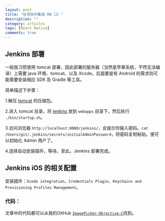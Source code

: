 ```yaml
---
layout: post
title: "在项目中集成 RN（2）"
description: ""
category: articles
tags: [React Native]
comments: true
---
```



## Jenkins 部署

一般我习惯使用 tomcat 部署，因此部署的服务器（当然是苹果系统，不然无法编译）上需要 java 环境、tomcat、以及 Xcode。后面要是有 Android 的需求则可能需要安装相应 SDK 及 Gradle 等工具。

简单描述下步骤：

1.解压 [tomcat](http://mirrors.tuna.tsinghua.edu.cn/apache/tomcat/tomcat-9/v9.0.0.M15/bin/apache-tomcat-9.0.0.M15.tar.gz) 的压缩包。

2.进入 tomcat 目录，将 [jenkins](https://mirrors.tuna.tsinghua.edu.cn/jenkins/war-stable/2.32.1/jenkins.war) 放到 `webapps` 目录下，然后执行 `./bin/startup.sh`。

3.访问浏览器 `http://localhost:8080/jenkins/`，会提示你输入密码。`cat /Users/git/.jenkins/secrets/initialAdminPassword`，将密码复制粘贴。便可以初始化 Admin 用户了。

4.选择自动安装插件，等待。至此，Jenkins 部署完成。

## Jenkins iOS 的相关配置

安装插件：`Xcode integration`、`Credentials Plugin`、`Keychains and Provisioning Profiles Management`。




### 代码：
文章中的代码都可以从我的GitHub [`ImagePicker-Objective-C`](https://github.com/lettleprince/ImagePicker-Objective-C)找到。

